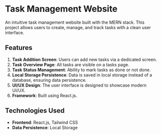 # Task Management Website

An intuitive task management website built with the MERN stack. This project allows users to create, manage, and track tasks with a clean user interface.

## Features

1. **Task Addition Screen**: Users can add new tasks via a dedicated screen.
2. **Task Overview Page**: All tasks are visible on a tasks page.
3. **Task Status Management**: Ability to mark tasks as done or not done.
4. **Local Storage Persistence**: Data is saved in local storage instead of a database, ensuring data persistence.
5. **UI/UX Design**: The user interface is designed to showcase modern UI/UX.
6. **Framework**: Built using React.js.

## Technologies Used

- **Frontend**: React.js, Tailwind CSS
- **Data Persistence**: Local Storage
